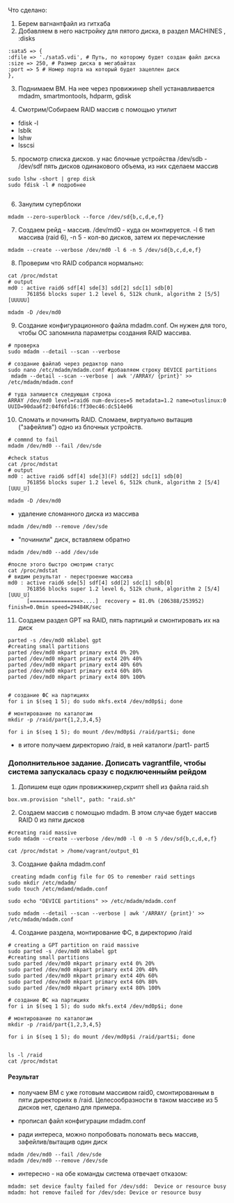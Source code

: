 Что сделано:

1. Берем вагнантфайл из гитхаба
2. Добавляем в него настройку для пятого диска, в раздел MACHINES , :disks
````
:sata5 => {
:dfile => './sata5.vdi', # Путь, по которому будет создан файл диска
:size => 250, # Размер диска в мегабайтах
:port => 5 # Номер порта на который будет зацеплен диск
},
````
3. Поднимаем ВМ. На нее через провижинер shell устанавливается mdadm, smartmontools, hdparm, gdisk

4. Смотрим/Собираем RAID массив с помощью утилит
  * fdisk -l
  * lsblk
  * lshw
  * lsscsi

5. просмотр списка дисков. у нас блочные устройства /dev/sdb - /dev/sdf пять дисков одинакового объема, из них сделаем массив
 ````
sudo lshw -short | grep disk
sudo fdisk -l # подробнее


 ````
6. Занулим суперблоки
````
mdadm --zero-superblock --force /dev/sd{b,c,d,e,f}
````

7. Создаем рейд - массив. /dev/md0 - куда он монтируется. -l 6 тип массива (raid 6), -n 5 - кол-во дисков, затем их перечисление
````
mdadm --create --verbose /dev/md0 -l 6 -n 5 /dev/sd{b,c,d,e,f}
````

8. Проверим что RAID собрался нормально:
````
cat /proc/mdstat
# output
md0 : active raid6 sdf[4] sde[3] sdd[2] sdc[1] sdb[0]
      761856 blocks super 1.2 level 6, 512k chunk, algorithm 2 [5/5] [UUUUU]

mdadm -D /dev/md0

````

9. Создание конфигурационного файла mdadm.conf. Он нужен для того, чтобы ОС запомнила параметры создания RAID массива.
````
# проверка
sudo mdadm --detail --scan --verbose

# создание файлаб через редактор nano
sudo nano /etc/mdadm/mdadm.conf #добавляем строку DEVICE partitions
 mdadm --detail --scan --verbose | awk '/ARRAY/ {print}' >>
/etc/mdadm/mdadm.conf

# туда запишется следующая строка
ARRAY /dev/md0 level=raid6 num-devices=5 metadata=1.2 name=otuslinux:0 UUID=90daa6f2:04f6fd16:ff30ec46:dc514e06
````

10. Сломать и починить RAID. Сломаем, виртуально вытащив ("зафейлив") одно из блочных устройств.
````
# commnd to fail
mdadm /dev/md0 --fail /dev/sde

#check status
cat /proc/mdstat
# output
md0 : active raid6 sdf[4] sde[3](F) sdd[2] sdc[1] sdb[0]
      761856 blocks super 1.2 level 6, 512k chunk, algorithm 2 [5/4] [UUU_U]

mdadm -D /dev/md0
````
* удаление сломанного диска из массива
````
mdadm /dev/md0 --remove /dev/sde
````
* "починили" диск, вставляем обратно
````
mdadm /dev/md0 --add /dev/sde

#после этого быстро смотрим статус
cat /proc/mdstat
# видим результат - перестроение массива 
md0 : active raid6 sde[5] sdf[4] sdd[2] sdc[1] sdb[0]
      761856 blocks super 1.2 level 6, 512k chunk, algorithm 2 [5/4] [UUU_U]
      [================>....]  recovery = 81.0% (206388/253952) finish=0.0min speed=29484K/sec
````
11. Создаем раздел GPT на RAID, пять партиций и смонтировать  их на диск
````
parted -s /dev/md0 mklabel gpt
#creating small partitions
parted /dev/md0 mkpart primary ext4 0% 20%
parted /dev/md0 mkpart primary ext4 20% 40%
parted /dev/md0 mkpart primary ext4 40% 60%
parted /dev/md0 mkpart primary ext4 60% 80%
parted /dev/md0 mkpart primary ext4 80% 100%


# создание ФС на партициях
for i in $(seq 1 5); do sudo mkfs.ext4 /dev/md0p$i; done

# монтирование по каталогам
mkdir -p /raid/part{1,2,3,4,5}

for i in $(seq 1 5); do mount /dev/md0p$i /raid/part$i; done
````
* в итоге получаем директорию /raid,  в ней каталоги /part1- part5 


### Дополнительное задание. Дописать vagrantfile, чтобы система запускалась сразу с подключенныйм рейдом

1. Допишем еще один провижжинер,скрипт shell из файла raid.sh

````
box.vm.provision "shell", path: "raid.sh"
````

2. Создаем массив с помощью mdadm. В этом случае будет массив RAID 0 из пяти дисков
````
#creating raid massive
sudo mdadm --create --verbose /dev/md0 -l 0 -n 5 /dev/sd{b,c,d,e,f}

cat /proc/mdstat > /home/vagrant/output_01

````

3. Создание файла mdadm.conf
````
 creating mdadm config file for OS to remember raid settings
sudo mkdir /etc/mdadm/
sudo touch /etc/mdamd/mdadm.conf

sudo echo "DEVICE partitions" >> /etc/mdadm/mdadm.conf

sudo mdadm --detail --scan --verbose | awk '/ARRAY/ {print}' >> /etc/mdadm/mdadm.conf
````

4. Создание раздела, монтирование ФС, в директорию /raid
````
# creating a GPT partition on raid massive
sudo parted -s /dev/md0 mklabel gpt
#creating small partitions
sudo parted /dev/md0 mkpart primary ext4 0% 20%
sudo parted /dev/md0 mkpart primary ext4 20% 40%
sudo parted /dev/md0 mkpart primary ext4 40% 60%
sudo parted /dev/md0 mkpart primary ext4 60% 80%
sudo parted /dev/md0 mkpart primary ext4 80% 100%

# создание ФС на партициях
for i in $(seq 1 5); do sudo mkfs.ext4 /dev/md0p$i; done

# монтирование по каталогам
mkdir -p /raid/part{1,2,3,4,5}

for i in $(seq 1 5); do mount /dev/md0p$i /raid/part$i; done


ls -l /raid
cat /proc/mdstat
````

#### Результат
* получаем ВМ с уже готовым массивом raid0, смонтированным в пяти директориях в /raid. Целесообразности в таком массиве из 5 дисков нет, сделано для примера. 

* прописал файл конфигурации mdadm.conf

* ради интереса, можно попробовать поломать весь массив, зафейлив/вытащив один диск

````
mdadm /dev/md0 --fail /dev/sde
mdadm /dev/md0 --remove /dev/sde
````
* интересно - на обе команды система отвечает отказом:
````
mdadm: set device faulty failed for /dev/sdd:  Device or resource busy
mdadm: hot remove failed for /dev/sde: Device or resource busy
````